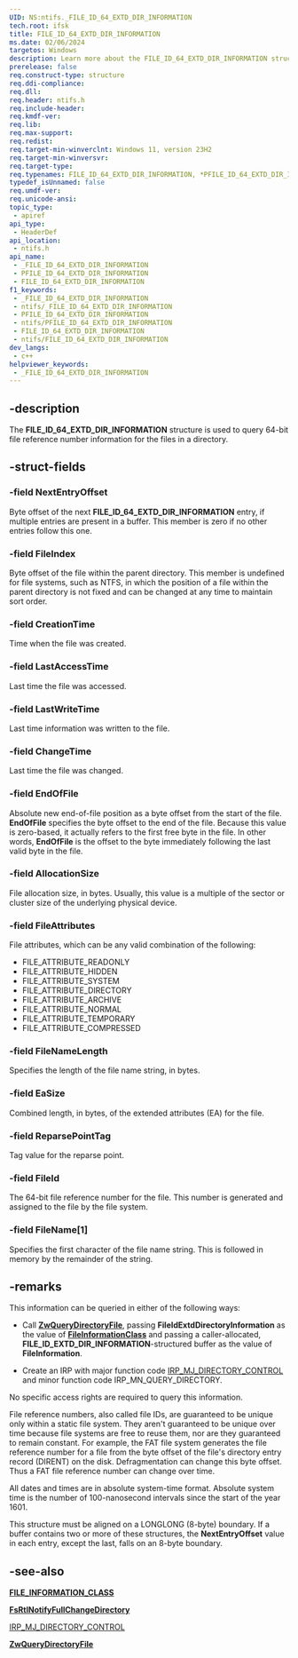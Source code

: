 ```yaml
---
UID: NS:ntifs._FILE_ID_64_EXTD_DIR_INFORMATION
tech.root: ifsk
title: FILE_ID_64_EXTD_DIR_INFORMATION
ms.date: 02/06/2024
targetos: Windows
description: Learn more about the FILE_ID_64_EXTD_DIR_INFORMATION structure.
prerelease: false
req.construct-type: structure
req.ddi-compliance: 
req.dll: 
req.header: ntifs.h
req.include-header: 
req.kmdf-ver: 
req.lib: 
req.max-support: 
req.redist: 
req.target-min-winverclnt: Windows 11, version 23H2
req.target-min-winversvr: 
req.target-type: 
req.typenames: FILE_ID_64_EXTD_DIR_INFORMATION, *PFILE_ID_64_EXTD_DIR_INFORMATION
typedef_isUnnamed: false
req.umdf-ver: 
req.unicode-ansi: 
topic_type:
 - apiref
api_type:
 - HeaderDef
api_location:
 - ntifs.h
api_name:
 - _FILE_ID_64_EXTD_DIR_INFORMATION
 - PFILE_ID_64_EXTD_DIR_INFORMATION
 - FILE_ID_64_EXTD_DIR_INFORMATION
f1_keywords:
 - _FILE_ID_64_EXTD_DIR_INFORMATION
 - ntifs/_FILE_ID_64_EXTD_DIR_INFORMATION
 - PFILE_ID_64_EXTD_DIR_INFORMATION
 - ntifs/PFILE_ID_64_EXTD_DIR_INFORMATION
 - FILE_ID_64_EXTD_DIR_INFORMATION
 - ntifs/FILE_ID_64_EXTD_DIR_INFORMATION
dev_langs:
 - c++
helpviewer_keywords:
 - _FILE_ID_64_EXTD_DIR_INFORMATION
---
```


## -description

The **FILE_ID_64_EXTD_DIR_INFORMATION** structure is used to query 64-bit file reference number information for the files in a directory.

## -struct-fields

### -field NextEntryOffset

Byte offset of the next **FILE_ID_64_EXTD_DIR_INFORMATION** entry, if multiple entries are present in a buffer. This member is zero if no other entries follow this one.

### -field FileIndex

Byte offset of the file within the parent directory. This member is undefined for file systems, such as NTFS, in which the position of a file within the parent directory is not fixed and can be changed at any time to maintain sort order.

### -field CreationTime

Time when the file was created.

### -field LastAccessTime

Last time the file was accessed.

### -field LastWriteTime

Last time information was written to the file.

### -field ChangeTime

Last time the file was changed.

### -field EndOfFile

Absolute new end-of-file position as a byte offset from the start of the file. **EndOfFile** specifies the byte offset to the end of the file. Because this value is zero-based, it actually refers to the first free byte in the file. In other words, **EndOfFile** is the offset to the byte immediately following the last valid byte in the file.

### -field AllocationSize

File allocation size, in bytes. Usually, this value is a multiple of the sector or cluster size of the underlying physical device.

### -field FileAttributes

File attributes, which can be any valid combination of the following:

* FILE_ATTRIBUTE_READONLY
* FILE_ATTRIBUTE_HIDDEN
* FILE_ATTRIBUTE_SYSTEM
* FILE_ATTRIBUTE_DIRECTORY
* FILE_ATTRIBUTE_ARCHIVE
* FILE_ATTRIBUTE_NORMAL
* FILE_ATTRIBUTE_TEMPORARY
* FILE_ATTRIBUTE_COMPRESSED

### -field FileNameLength

Specifies the length of the file name string, in bytes.

### -field EaSize

Combined length, in bytes, of the extended attributes (EA) for the file.

### -field ReparsePointTag

Tag value for the reparse point.

### -field FileId

The 64-bit file reference number for the file. This number is generated and assigned to the file by the file system.

### -field FileName[1]

Specifies the first character of the file name string. This is followed in memory by the remainder of the string.

## -remarks

This information can be queried in either of the following ways:

* Call [**ZwQueryDirectoryFile**](nf-ntifs-zwquerydirectoryfile.md), passing **FileIdExtdDirectoryInformation** as the value of [**FileInformationClass**](../wdm/ne-wdm-_file_information_class.md) and passing a caller-allocated, **FILE_ID_EXTD_DIR_INFORMATION**-structured buffer as the value of **FileInformation**.

* Create an IRP with major function code [IRP_MJ_DIRECTORY_CONTROL](/windows-hardware/drivers/ifs/irp-mj-directory-control) and minor function code IRP_MN_QUERY_DIRECTORY.

No specific access rights are required to query this information.

File reference numbers, also called file IDs, are guaranteed to be unique only within a static file system. They aren't guaranteed to be unique over time because file systems are free to reuse them, nor are they guaranteed to remain constant. For example, the FAT file system generates the file reference number for a file from the byte offset of the file's directory entry record (DIRENT) on the disk. Defragmentation can change this byte offset. Thus a FAT file reference number can change over time.

All dates and times are in absolute system-time format. Absolute system time is the number of 100-nanosecond intervals since the start of the year 1601.

This structure must be aligned on a LONGLONG (8-byte) boundary. If a buffer contains two or more of these structures, the **NextEntryOffset** value in each entry, except the last, falls on an 8-byte boundary.

## -see-also

[**FILE_INFORMATION_CLASS**](../wdm/ne-wdm-_file_information_class.md)

[**FsRtlNotifyFullChangeDirectory**](nf-ntifs-_fsrtl_advanced_fcb_header-fsrtlnotifyfullchangedirectory.md)

[IRP_MJ_DIRECTORY_CONTROL](/windows-hardware/drivers/ifs/irp-mj-directory-control)

[**ZwQueryDirectoryFile**](nf-ntifs-zwquerydirectoryfile.md)
